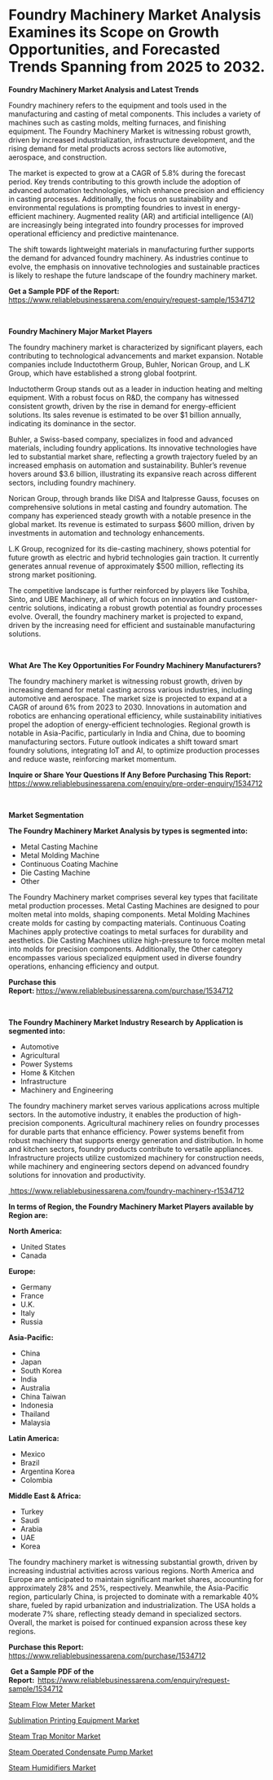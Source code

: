 <p><h1>Foundry Machinery Market Analysis Examines its Scope on Growth Opportunities, and Forecasted Trends Spanning from 2025 to 2032.</h1></p><p><strong>Foundry Machinery Market Analysis and Latest Trends</strong></p>
<p><p>Foundry machinery refers to the equipment and tools used in the manufacturing and casting of metal components. This includes a variety of machines such as casting molds, melting furnaces, and finishing equipment. The Foundry Machinery Market is witnessing robust growth, driven by increased industrialization, infrastructure development, and the rising demand for metal products across sectors like automotive, aerospace, and construction.</p><p>The market is expected to grow at a CAGR of 5.8% during the forecast period. Key trends contributing to this growth include the adoption of advanced automation technologies, which enhance precision and efficiency in casting processes. Additionally, the focus on sustainability and environmental regulations is prompting foundries to invest in energy-efficient machinery. Augmented reality (AR) and artificial intelligence (AI) are increasingly being integrated into foundry processes for improved operational efficiency and predictive maintenance.</p><p>The shift towards lightweight materials in manufacturing further supports the demand for advanced foundry machinery. As industries continue to evolve, the emphasis on innovative technologies and sustainable practices is likely to reshape the future landscape of the foundry machinery market.</p></p>
<p><strong>Get a Sample PDF of the Report:&nbsp;</strong> <a href="https://www.reliablebusinessarena.com/enquiry/request-sample/1534712?utm_campaign=2206&utm_medium=2&utm_source=Github&utm_content=ia&utm_term=08042025&utm_id=foundry-machinery">https://www.reliablebusinessarena.com/enquiry/request-sample/1534712</a></p>
<p>&nbsp;</p>
<p><strong>Foundry Machinery Major Market Players</strong></p>
<p><p>The foundry machinery market is characterized by significant players, each contributing to technological advancements and market expansion. Notable companies include Inductotherm Group, Buhler, Norican Group, and L.K Group, which have established a strong global footprint.</p><p>Inductotherm Group stands out as a leader in induction heating and melting equipment. With a robust focus on R&D, the company has witnessed consistent growth, driven by the rise in demand for energy-efficient solutions. Its sales revenue is estimated to be over $1 billion annually, indicating its dominance in the sector.</p><p>Buhler, a Swiss-based company, specializes in food and advanced materials, including foundry applications. Its innovative technologies have led to substantial market share, reflecting a growth trajectory fueled by an increased emphasis on automation and sustainability. Buhler’s revenue hovers around $3.6 billion, illustrating its expansive reach across different sectors, including foundry machinery.</p><p>Norican Group, through brands like DISA and Italpresse Gauss, focuses on comprehensive solutions in metal casting and foundry automation. The company has experienced steady growth with a notable presence in the global market. Its revenue is estimated to surpass $600 million, driven by investments in automation and technology enhancements.</p><p>L.K Group, recognized for its die-casting machinery, shows potential for future growth as electric and hybrid technologies gain traction. It currently generates annual revenue of approximately $500 million, reflecting its strong market positioning.</p><p>The competitive landscape is further reinforced by players like Toshiba, Sinto, and UBE Machinery, all of which focus on innovation and customer-centric solutions, indicating a robust growth potential as foundry processes evolve. Overall, the foundry machinery market is projected to expand, driven by the increasing need for efficient and sustainable manufacturing solutions.</p></p>
<p>&nbsp;</p>
<p><strong>What Are The Key Opportunities For Foundry Machinery Manufacturers?</strong></p>
<p><p>The foundry machinery market is witnessing robust growth, driven by increasing demand for metal casting across various industries, including automotive and aerospace. The market size is projected to expand at a CAGR of around 6% from 2023 to 2030. Innovations in automation and robotics are enhancing operational efficiency, while sustainability initiatives propel the adoption of energy-efficient technologies. Regional growth is notable in Asia-Pacific, particularly in India and China, due to booming manufacturing sectors. Future outlook indicates a shift toward smart foundry solutions, integrating IoT and AI, to optimize production processes and reduce waste, reinforcing market momentum.</p></p>
<p><strong>Inquire or Share Your Questions If Any Before Purchasing This Report:</strong> <a href="https://www.reliablebusinessarena.com/enquiry/pre-order-enquiry/1534712?utm_campaign=2206&utm_medium=2&utm_source=Github&utm_content=ia&utm_term=08042025&utm_id=foundry-machinery">https://www.reliablebusinessarena.com/enquiry/pre-order-enquiry/1534712</a></p>
<p>&nbsp;</p>
<p><strong>Market Segmentation</strong></p>
<p><strong>The Foundry Machinery Market Analysis by types is segmented into:</strong></p>
<p><ul><li>Metal Casting Machine</li><li>Metal Molding Machine</li><li>Continuous Coating Machine</li><li>Die Casting Machine</li><li>Other</li></ul></p>
<p><p>The Foundry Machinery market comprises several key types that facilitate metal production processes. Metal Casting Machines are designed to pour molten metal into molds, shaping components. Metal Molding Machines create molds for casting by compacting materials. Continuous Coating Machines apply protective coatings to metal surfaces for durability and aesthetics. Die Casting Machines utilize high-pressure to force molten metal into molds for precision components. Additionally, the Other category encompasses various specialized equipment used in diverse foundry operations, enhancing efficiency and output.</p></p>
<p><strong>Purchase this Report:&nbsp;</strong><a href="https://www.reliablebusinessarena.com/purchase/1534712?utm_campaign=2206&utm_medium=2&utm_source=Github&utm_content=ia&utm_term=08042025&utm_id=foundry-machinery">https://www.reliablebusinessarena.com/purchase/1534712</a></p>
<p>&nbsp;</p>
<p><strong>The Foundry Machinery Market Industry Research by Application is segmented into:</strong></p>
<p><ul><li>Automotive</li><li>Agricultural</li><li>Power Systems</li><li>Home & Kitchen</li><li>Infrastructure</li><li>Machinery and Engineering</li></ul></p>
<p><p>The foundry machinery market serves various applications across multiple sectors. In the automotive industry, it enables the production of high-precision components. Agricultural machinery relies on foundry processes for durable parts that enhance efficiency. Power systems benefit from robust machinery that supports energy generation and distribution. In home and kitchen sectors, foundry products contribute to versatile appliances. Infrastructure projects utilize customized machinery for construction needs, while machinery and engineering sectors depend on advanced foundry solutions for innovation and productivity.</p></p>
<p><a href="https://www.reliablebusinessarena.com/foundry-machinery-r1534712?utm_campaign=2206&utm_medium=2&utm_source=Github&utm_content=ia&utm_term=08042025&utm_id=foundry-machinery">&nbsp;https://www.reliablebusinessarena.com/foundry-machinery-r1534712</a></p>
<p><strong>In terms of Region, the Foundry Machinery Market Players available by Region are:</strong></p>
<p>
    <p> <strong> North America: </strong>
        <ul>
            <li>United States</li>
            <li>Canada</li>
        </ul>
        </p> 
    <p> <strong> Europe: </strong>
        <ul>
            <li>Germany</li>
            <li>France</li>
            <li>U.K.</li>
            <li>Italy</li>
            <li>Russia</li>
        </ul>
        </p> 
    <p> <strong> Asia-Pacific: </strong>
        <ul>
            <li>China</li>
            <li>Japan</li>
            <li>South Korea</li>
            <li>India</li>
            <li>Australia</li>
            <li>China Taiwan</li>
            <li>Indonesia</li>
            <li>Thailand</li>
            <li>Malaysia</li>
        </ul>
        </p> 
    <p> <strong> Latin America: </strong>
        <ul>
            <li>Mexico</li>
            <li>Brazil</li>
            <li>Argentina Korea</li>
            <li>Colombia</li>
        </ul>
        </p> 
    <p> <strong> Middle East & Africa: </strong>
        <ul>
            <li>Turkey</li>
            <li>Saudi</li>
            <li>Arabia</li>
            <li>UAE</li>
            <li>Korea</li>
        </ul>
    </p>
    </p>
<p><p>The foundry machinery market is witnessing substantial growth, driven by increasing industrial activities across various regions. North America and Europe are anticipated to maintain significant market shares, accounting for approximately 28% and 25%, respectively. Meanwhile, the Asia-Pacific region, particularly China, is projected to dominate with a remarkable 40% share, fueled by rapid urbanization and industrialization. The USA holds a moderate 7% share, reflecting steady demand in specialized sectors. Overall, the market is poised for continued expansion across these key regions.</p></p>
<p><strong>Purchase this Report: </strong><a href="https://www.reliablebusinessarena.com/purchase/1534712?utm_campaign=2206&utm_medium=2&utm_source=Github&utm_content=ia&utm_term=08042025&utm_id=foundry-machinery">https://www.reliablebusinessarena.com/purchase/1534712</a></p>
<p>&nbsp;<strong>Get a Sample PDF of the Report:&nbsp;&nbsp;</strong><a href="https://www.reliablebusinessarena.com/enquiry/request-sample/1534712?utm_campaign=2206&utm_medium=2&utm_source=Github&utm_content=ia&utm_term=08042025&utm_id=foundry-machinery">https://www.reliablebusinessarena.com/enquiry/request-sample/1534712</a></p>
<p><strong></strong></p>
<p><p><a href="https://github.com/steegeneat/Market-Research-Report-List-1/blob/main/steam-flow-meter-market.md?utm_campaign=2206&utm_medium=2&utm_source=Github&utm_content=ia&utm_term=08042025&utm_id=foundry-machinery">Steam Flow Meter Market</a></p><p><a href="https://github.com/erkidrhoy/Market-Research-Report-List-1/blob/main/sublimation-printing-equipment-market.md?utm_campaign=2206&utm_medium=2&utm_source=Github&utm_content=ia&utm_term=08042025&utm_id=foundry-machinery">Sublimation Printing Equipment Market</a></p><p><a href="https://github.com/milievkulov/Market-Research-Report-List-1/blob/main/steam-trap-monitor-market.md?utm_campaign=2206&utm_medium=2&utm_source=Github&utm_content=ia&utm_term=08042025&utm_id=foundry-machinery">Steam Trap Monitor Market</a></p><p><a href="https://github.com/enieyfabius/Market-Research-Report-List-1/blob/main/steam-operated-condensate-pump-market.md?utm_campaign=2206&utm_medium=2&utm_source=Github&utm_content=ia&utm_term=08042025&utm_id=foundry-machinery">Steam Operated Condensate Pump Market</a></p><p><a href="https://github.com/payareganiou/Market-Research-Report-List-1/blob/main/steam-humidifiers-market.md?utm_campaign=2206&utm_medium=2&utm_source=Github&utm_content=ia&utm_term=08042025&utm_id=foundry-machinery">Steam Humidifiers Market</a></p></p>